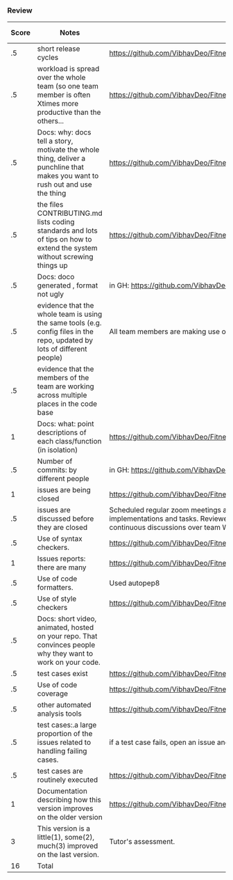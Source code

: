 ### Review
| Score | Notes | Evidence| Self Assessment| 
| ---------- | ---------- |----------|----------|
|.5| short release cycles|https://github.com/VibhavDeo/FitnessApp/calorieApp_server/releases/|0.5|
|.5| workload is spread over the whole team (so one team member is often Xtimes more productive than the others...|https://github.com/VibhavDeo/FitnessApp/pulse|0.5|
|.5|Docs: why: docs tell a story, motivate the whole thing, deliver a punchline that makes you want to rush out and use the thing |https://github.com/VibhavDeo/FitnessApp/blob/main/README.md |0.5|
|.5|the files CONTRIBUTING.md lists coding standards and lots of tips on how to extend the system without screwing things up  |https://github.com/VibhavDeo/FitnessApp/blob/main/CONTRIBUTING.md|0.5|
|.5|Docs: doco generated , format not ugly  | in GH: https://github.com/VibhavDeo/FitnessApp/tree/main/docs|0.5|
|.5|evidence that the whole team is using the same tools (e.g. config files in the repo, updated by lots of different people) |All team members are making use of PyCharm, Github Desktop, etc |0.5|
|.5|evidence that the members of the team are working across multiple places in the code base | |0.5|
|1|Docs: what: point descriptions of each class/function (in isolation)  | https://github.com/VibhavDeo/FitnessApp/blob/main/function_description.md|1|
|.5|Number of commits: by different people  | in GH: https://github.com/VibhavDeo/FitnessApp/graphs/contributors|0.5|
|1|issues are being closed | https://github.com/VibhavDeo/FitnessApp/issues?q=is%3Aissue+is%3Aclosed|1|
|.5|issues are discussed before they are closed | Scheduled regular zoom meetings and met in person to discuss about various issues, implementations and tasks. Reviewed each other's changes before wrapping up issues. Had continuous discussions over team WhatsApp group as well.|0.5|
|.5|Use of syntax checkers. | https://github.com/VibhavDeo/FitnessApp/blob/main/.github/workflows/syntax_checker.yml|0.5|
|1|Issues reports: there are many  |https://github.com/VibhavDeo/FitnessApp/issues|1|
|.5|Use of code formatters. | Used autopep8 |0.5|
|.5|Use of style checkers | https://github.com/VibhavDeo/FitnessApp/blob/main/.github/workflows/style_checker.yml|0.5|
|.5|Docs: short video, animated, hosted on your repo. That convinces people why they want to work on your code. | ||
|.5|test cases exist  | https://github.com/VibhavDeo/FitnessApp/tree/main/tests|0.5|
|.5|Use of code coverage  | https://github.com/VibhavDeo/FitnessApp/blob/main/.github/workflows/code_cov.yml|0.5|
|.5|other automated analysis tools  | https://github.com/VibhavDeo/FitnessApp/blob/main/.github/workflows/close_as_a_feature.yml|0.5|
|.5|test cases:.a large proportion of the issues related to handling failing cases. | if a test case fails, open an issue and fix it||
|.5|test cases are routinely executed | https://github.com/VibhavDeo/FitnessApp/blob/main/.travis.yml|0.5|
|1|Documentation describing how this version improves on the older version|https://github.com/VibhavDeo/FitnessApp/blob/main/Enhancements.md|1|
|3|This version is a little(1), some(2), much(3) improved on the last version.|Tutor's assessment.||
|16| Total|||
